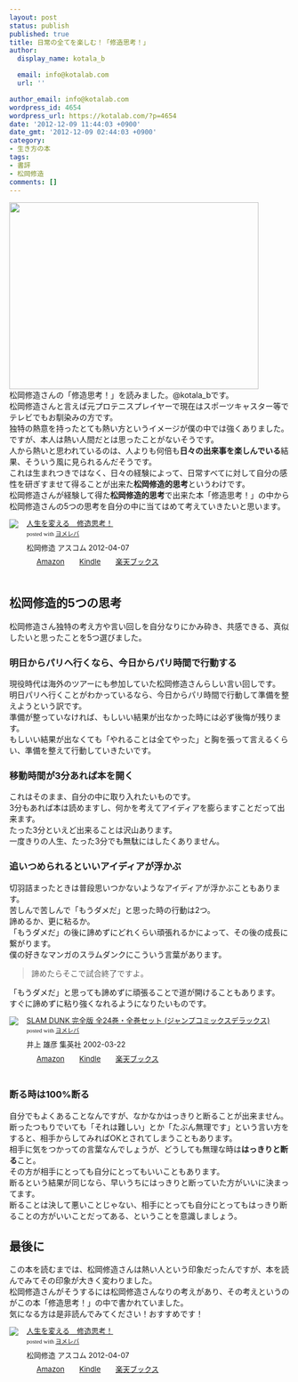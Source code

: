 ```yaml
---
layout: post
status: publish
published: true
title: 日常の全てを楽しむ！「修造思考！」
author:
  display_name: kotala_b

  email: info@kotalab.com
  url: ''

author_email: info@kotalab.com
wordpress_id: 4654
wordpress_url: https://kotalab.com/?p=4654
date: '2012-12-09 11:44:03 +0900'
date_gmt: '2012-12-09 02:44:03 +0900'
category:
- 生き方の本
tags:
- 書評
- 松岡修造
comments: []
---
```

<p><a href="https://kotalab.com/wp-content/uploads/shuzo_121209.jpg" target="_blank"><img src="https://kotalab.com/wp-content/uploads/shuzo_121209-448x336.jpg" alt="" title="shuzo_121209" width="448" height="336" class="alignnone size-large wp-image-4655" /></a><br />
松岡修造さんの「修造思考！」を読みました。@kotala_bです。<br />
松岡修造さんと言えば元プロテニスプレイヤーで現在はスポーツキャスター等でテレビでもお馴染みの方です。<br />
独特の熱意を持ったとても熱い方というイメージが僕の中では強くありました。<br />
ですが、本人は熱い人間だとは思ったことがないそうです。<br />
人から熱いと思われているのは、人よりも何倍も<strong>日々の出来事を楽しんでいる</strong>結果、そういう風に見られるんだそうです。<br />
これは生まれつきではなく、日々の経験によって、日常すべてに対して自分の感性を研ぎすませて得ることが出来た<strong>松岡修造的思考</strong>というわけです。<br />
松岡修造さんが経験して得た<strong>松岡修造的思考</strong>で出来た本「修造思考！」の中から松岡修造さんの5つの思考を自分の中に当てはめて考えていきたいと思います。</p>
<div class="booklink-box" style="text-align:left;padding-bottom:20px;font-size:small;/zoom: 1;overflow: hidden;">
<div class="booklink-image" style="float:left;margin:0 15px 10px 0;"><a href="https://www.amazon.co.jp/exec/obidos/asin/4776207206/same-22/" name="booklink" rel="nofollow" target="_blank"><img src="https://images-fe.ssl-images-amazon.com/images/I/51s8fXdP2zL._SL160_.jpg" style="border: none;" /></a></div>
<div class="booklink-info" style="line-height:120%;/zoom: 1;overflow: hidden;">
<div class="booklink-name" style="margin-bottom:10px;line-height:120%"><a href="https://www.amazon.co.jp/exec/obidos/asin/4776207206/same-22/" rel="nofollow" name="booklink" target="_blank">人生を変える　修造思考！</a>
<div class="booklink-powered-date" style="font-size:8pt;margin-top:5px;font-family:verdana;line-height:120%">posted with <a href="https://yomereba.com" target="_blank">ヨメレバ</a></div>
</div>
<div class="booklink-detail" style="margin-bottom:5px;">松岡修造 アスコム 2012-04-07    </div>
<div class="booklink-link2" style="margin-top:10px;">
<div class="shoplinkamazon" style="display:inline;margin-right:5px;background: url('https://img.yomereba.com/tam_y.gif') 0 0 no-repeat;padding: 2px 0 2px 18px;white-space: nowrap;"><a href="https://www.amazon.co.jp/exec/obidos/asin/4776207206/same-22/" rel="nofollow" target="_blank" title="アマゾン" >Amazon</a></div>
<div class="shoplinkkindle" style="display:inline;margin-right:5px;background: url('https://img.yomereba.com/tam_y.gif') 0 0 no-repeat;padding: 2px 0 2px 18px;white-space: nowrap;"><a href="https://www.amazon.co.jp/gp/search?keywords=%90l%90%B6%82%F0%95%CF%82%A6%82%E9%81%40%8FC%91%A2%8Ev%8Dl%81I&__mk_ja_JP=%83J%83%5E%83J%83i&url=node%3D2275256051&tag=same-22" rel="nofollow" target="_blank" >Kindle</a></div>
<div class="shoplinkrakuten" style="display:inline;margin-right:5px;background: url('https://img.yomereba.com/tam_y.gif') 0 -50px no-repeat;padding: 2px 0 2px 18px;white-space: nowrap;"><a href="https://hb.afl.rakuten.co.jp/hgc/0fa7afc8.bbfc196a.0fa7afc9.d56c38f1/?pc=http%3A%2F%2Fbooks.rakuten.co.jp%2Frb%2F11605556%2F%3Fscid%3Daf_ich_link_urltxt%26m%3Dhttp%3A%2F%2Fm.rakuten.co.jp%2Fev%2Fbook%2F" rel="nofollow" target="_blank" title="楽天ブックス" >楽天ブックス</a></div>
</div>
</div>
<div class="booklink-footer" style="clear: left"></div>
</div>
<p><!--more--></p>
<h2>松岡修造的5つの思考</h2>
<p>松岡修造さん独特の考え方や言い回しを自分なりにかみ砕き、共感できる、真似したいと思ったことを5つ選びました。</p>
<h3>明日からパリへ行くなら、今日からパリ時間で行動する</h3>
<p>現役時代は海外のツアーにも参加していた松岡修造さんらしい言い回しです。<br />
明日パリへ行くことがわかっているなら、今日からパリ時間で行動して準備を整えようという訳です。<br />
準備が整っていなければ、もしいい結果が出なかった時には必ず後悔が残ります。<br />
もしいい結果が出なくても「やれることは全てやった」と胸を張って言えるくらい、準備を整えて行動していきたいです。</p>
<h3>移動時間が3分あれば本を開く</h3>
<p>これはそのまま、自分の中に取り入れたいものです。<br />
3分もあれば本は読めますし、何かを考えてアイディアを膨らますことだって出来ます。<br />
たった3分といえど出来ることは沢山あります。<br />
一度きりの人生、たった3分でも無駄にはしたくありません。</p>
<h3>追いつめられるといいアイディアが浮かぶ</h3>
<p>切羽詰まったときは普段思いつかないようなアイディアが浮かぶこともあります。<br />
苦しんで苦しんで「もうダメだ」と思った時の行動は2つ。<br />
諦めるか、更に粘るか。<br />
「もうダメだ」の後に諦めずにどれくらい頑張れるかによって、その後の成長に繋がります。<br />
僕の好きなマンガのスラムダンクにこういう言葉があります。</p>
<blockquote><p>諦めたらそこで試合終了ですよ。</p></blockquote>
<p>「もうダメだ」と思っても諦めずに頑張ることで道が開けることもあります。<br />
すぐに諦めずに粘り強くなれるようになりたいものです。</p>
<div class="booklink-box" style="text-align:left;padding-bottom:20px;font-size:small;/zoom: 1;overflow: hidden;">
<div class="booklink-image" style="float:left;margin:0 15px 10px 0;"><a href="https://www.amazon.co.jp/exec/obidos/asin/4088599012/same-22/" name="booklink" rel="nofollow" target="_blank"><img src="https://images-fe.ssl-images-amazon.com/images/I/51DABMJTAZL._SL160_.jpg" style="border: none;" /></a></div>
<div class="booklink-info" style="line-height:120%;/zoom: 1;overflow: hidden;">
<div class="booklink-name" style="margin-bottom:10px;line-height:120%"><a href="https://www.amazon.co.jp/exec/obidos/asin/4088599012/same-22/" rel="nofollow" name="booklink" target="_blank">SLAM DUNK 完全版 全24巻・全巻セット (ジャンプコミックスデラックス)</a>
<div class="booklink-powered-date" style="font-size:8pt;margin-top:5px;font-family:verdana;line-height:120%">posted with <a href="https://yomereba.com" target="_blank">ヨメレバ</a></div>
</div>
<div class="booklink-detail" style="margin-bottom:5px;">井上 雄彦 集英社 2002-03-22    </div>
<div class="booklink-link2" style="margin-top:10px;">
<div class="shoplinkamazon" style="display:inline;margin-right:5px;background: url('https://img.yomereba.com/tam_y.gif') 0 0 no-repeat;padding: 2px 0 2px 18px;white-space: nowrap;"><a href="https://www.amazon.co.jp/exec/obidos/asin/4088599012/same-22/" rel="nofollow" target="_blank" title="アマゾン" >Amazon</a></div>
<div class="shoplinkkindle" style="display:inline;margin-right:5px;background: url('https://img.yomereba.com/tam_y.gif') 0 0 no-repeat;padding: 2px 0 2px 18px;white-space: nowrap;"><a href="https://www.amazon.co.jp/gp/search?keywords=SLAM%20DUNK%20%8A%AE%91S%94%C5%20%91S24%8A%AA%81E%91S%8A%AA%83Z%83b%83g%20%28%83W%83%83%83%93%83v%83R%83%7E%83b%83N%83X%83f%83%89%83b%83N%83X%29&__mk_ja_JP=%83J%83%5E%83J%83i&url=node%3D2275256051&tag=same-22" rel="nofollow" target="_blank" >Kindle</a></div>
<div class="shoplinkrakuten" style="display:inline;margin-right:5px;background: url('https://img.yomereba.com/tam_y.gif') 0 -50px no-repeat;padding: 2px 0 2px 18px;white-space: nowrap;"><a href="https://hb.afl.rakuten.co.jp/hgc/0fa7afc8.bbfc196a.0fa7afc9.d56c38f1/?pc=http%3A%2F%2Fbooks.rakuten.co.jp%2Frb%2F1438646%2F%3Fscid%3Daf_ich_link_urltxt%26m%3Dhttp%3A%2F%2Fm.rakuten.co.jp%2Fev%2Fbook%2F" rel="nofollow" target="_blank" title="楽天ブックス" >楽天ブックス</a></div>
</div>
</div>
<div class="booklink-footer" style="clear: left"></div>
</div>
<h3>断る時は100%断る</h3>
<p>自分でもよくあることなんですが、なかなかはっきりと断ることが出来ません。<br />
断ったつもりでいても「それは難しい」とか「たぶん無理です」という言い方をすると、相手からしてみればOKとされてしまうこともあります。<br />
相手に気をつかっての言葉なんでしょうが、どうしても無理な時は<strong>はっきりと断る</strong>こと。<br />
その方が相手にとっても自分にとってもいいこともあります。<br />
断るという結果が同じなら、早いうちにはっきりと断っていた方がいいに決まってます。<br />
断ることは決して悪いことじゃない、相手にとっても自分にとってもはっきり断ることの方がいいことだってある、ということを意識しましょう。</p>
<h2>最後に</h2>
<p>この本を読むまでは、松岡修造さんは熱い人という印象だったんですが、本を読んでみてその印象が大きく変わりました。<br />
松岡修造さんがそうするには松岡修造さんなりの考えがあり、その考えというのがこの本「修造思考！」の中で書かれていました。<br />
気になる方は是非読んでみてください！おすすめです！</p>
<div class="booklink-box" style="text-align:left;padding-bottom:20px;font-size:small;/zoom: 1;overflow: hidden;">
<div class="booklink-image" style="float:left;margin:0 15px 10px 0;"><a href="https://www.amazon.co.jp/exec/obidos/asin/4776207206/same-22/" name="booklink" rel="nofollow" target="_blank"><img src="https://images-fe.ssl-images-amazon.com/images/I/51s8fXdP2zL._SL160_.jpg" style="border: none;" /></a></div>
<div class="booklink-info" style="line-height:120%;/zoom: 1;overflow: hidden;">
<div class="booklink-name" style="margin-bottom:10px;line-height:120%"><a href="https://www.amazon.co.jp/exec/obidos/asin/4776207206/same-22/" rel="nofollow" name="booklink" target="_blank">人生を変える　修造思考！</a>
<div class="booklink-powered-date" style="font-size:8pt;margin-top:5px;font-family:verdana;line-height:120%">posted with <a href="https://yomereba.com" target="_blank">ヨメレバ</a></div>
</div>
<div class="booklink-detail" style="margin-bottom:5px;">松岡修造 アスコム 2012-04-07    </div>
<div class="booklink-link2" style="margin-top:10px;">
<div class="shoplinkamazon" style="display:inline;margin-right:5px;background: url('https://img.yomereba.com/tam_y.gif') 0 0 no-repeat;padding: 2px 0 2px 18px;white-space: nowrap;"><a href="https://www.amazon.co.jp/exec/obidos/asin/4776207206/same-22/" rel="nofollow" target="_blank" title="アマゾン" >Amazon</a></div>
<div class="shoplinkkindle" style="display:inline;margin-right:5px;background: url('https://img.yomereba.com/tam_y.gif') 0 0 no-repeat;padding: 2px 0 2px 18px;white-space: nowrap;"><a href="https://www.amazon.co.jp/gp/search?keywords=%90l%90%B6%82%F0%95%CF%82%A6%82%E9%81%40%8FC%91%A2%8Ev%8Dl%81I&__mk_ja_JP=%83J%83%5E%83J%83i&url=node%3D2275256051&tag=same-22" rel="nofollow" target="_blank" >Kindle</a></div>
<div class="shoplinkrakuten" style="display:inline;margin-right:5px;background: url('https://img.yomereba.com/tam_y.gif') 0 -50px no-repeat;padding: 2px 0 2px 18px;white-space: nowrap;"><a href="https://hb.afl.rakuten.co.jp/hgc/0fa7afc8.bbfc196a.0fa7afc9.d56c38f1/?pc=http%3A%2F%2Fbooks.rakuten.co.jp%2Frb%2F11605556%2F%3Fscid%3Daf_ich_link_urltxt%26m%3Dhttp%3A%2F%2Fm.rakuten.co.jp%2Fev%2Fbook%2F" rel="nofollow" target="_blank" title="楽天ブックス" >楽天ブックス</a></div>
</div>
</div>
<div class="booklink-footer" style="clear: left"></div>
</div>
